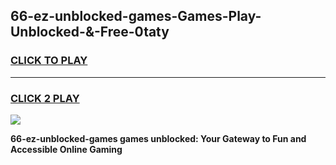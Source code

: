 
## 66-ez-unblocked-games-Games-Play-Unblocked-&-Free-0taty
<h3>
<a href="https://premium76.site?title=66-ez-unblocked-games&ref=24A">CLICK TO PLAY</a></h3>
<hr>

<h3>
<a href="https://premium76.site?title=66-ez-unblocked-games&ref=24A">CLICK 2 PLAY</a>
  
</h3>

<a href="https://premium76.site?title=66-ez-unblocked-games&ref=24A"><img src="https://clearcache.store/games.png"></a>


**66-ez-unblocked-games games unblocked: Your Gateway to Fun and Accessible Online Gaming**

